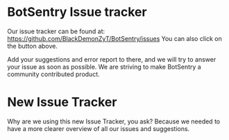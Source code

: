 # BotSentry Issue tracker
Our issue tracker can be found at: https://github.com/BlackDemonZyT/BotSentry/issues
You can also click on the button above.

Add your suggestions and error report to there, and we will try to answer your issue as soon as possible.
We are striving to make BotSentry a community contributed product.

# New Issue Tracker
Why are we using this new Issue Tracker, you ask?
Because we needed to have a more clearer overview of all our issues and suggestions.
